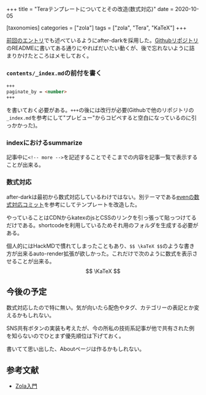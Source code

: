 +++
title = "Teraテンプレートについてとその改造(数式対応)"
date = 2020-10-05

[taxonomies]
categories = ["zola"]
tags = ["zola", "Tera", "KaTeX"]
+++

[前回のエントリ](@/1_hello_zola.md)でも述べているようにafter-darkを採用した。[Githubリポジトリ](https://github.com/getzola/after-dark)のREADMEに書いてある通りにやればだいたい動くが、後で忘れないように詰まりかけたところはメモしておく。
<!-- more -->

### `contents/_index.md`の前付を書く

```markdown
+++
paginate_by = <number>
+++
```

を書いておく必要がある。`+++`の後には改行が必要(Githubで他のリポジトリの`_index.md`を参考にして"プレビュー"からコピペすると空白になっているのに引っかかった)。

### indexにおけるsummarize

記事中に`<!-- more -->`を記述することでそこまでの内容を記事一覧で表示することが出来る。

### 数式対応

after-darkは最初から数式対応しているわけではない。別テーマである[evenの数式対応コミット](https://github.com/getzola/even/commit/767b0663c1d7b57ba4824acfd57be65a48e35e0d)を参考にしてテンプレートを改造した。

やっていることはCDNからkatexのjsとCSSのリンクを引っ張って貼っつけてるだけである。shortcodeを利用しているためそれ用のフォルダを生成する必要がある。

個人的にはHackMDで慣れてしまったこともあり、`$$ \kaTeX $$`のような書き方が出来るauto-render拡張が欲しかった。これだけで次のように数式を表示させることが出来る。
$$ \KaTeX $$

## 今後の予定

数式対応したので特に無い。気が向いたら配色やタグ、カテゴリーの表記とか変えるかもしれない。

SNS共有ボタンの実装も考えたが、今の所私の技術系記事が他で共有された例を知らないのでひとまず優先順位は下げておく。

書いてて思い出した、Aboutページは作るかもしれない。

## 参考文献

* [Zola入門](https://brainvader.github.io/brain-space/blog/2019/05/post-038/)
